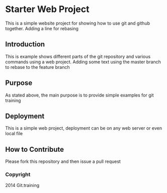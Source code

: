 # Starter Web Project

This is a simple website project for showing how to use git and github together. Adding a line for rebasing

## Introduction

This is example shows different parts of the git repository and various commands using a web project. Adding some text using the master branch to rebase to the feature branch

## Purpose

As stated above, the main purpose is to provide simple examples for git training

## Deployment

This is a simple web project, deployment can be on any web server or even local file


## How to Contribute

Please fork this repository and then issue a pull request



### Copyright
2014 Git.training